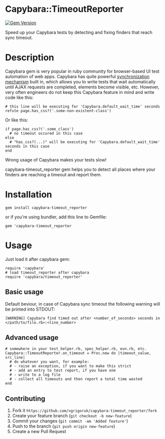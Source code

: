# Capybara::TimeoutReporter

[![Gem Version](https://badge.fury.io/rb/capybara-timeout_reporter.svg)](http://badge.fury.io/rb/capybara-timeout_reporter)

Speed up your Capybara tests by detecting and fixing finders that reach sync timeout.

# Description

Capybara gem is very popular in ruby community for browser-based UI test automation of web apps. Capybara has quite powerful [synchronization mechanism](https://github.com/jnicklas/capybara#asynchronous-javascript-ajax-and-friends) built in, which allows you to write tests that wait automatically until AJAX requests are completed, elements become visible, etc. However, very often engineers do not keep this Capybara feature in mind and write code like this:

```
# this line will be executing for 'Capybara.default_wait_time' seconds
refute page.has_css?('.some-non-existent-class')
```

Or like this:

```
if page.has_css?('.some_class')
  # no timeout occured in this case
else
  # "has_css?(...)" will be executing for 'Capybara.default_wait_time' seconds in this case
end
```   

Wrong usage of Capybara makes your tests slow!

capybara-timeout_reporter gem helps you to detect all places where your finders are reaching a timeout and report them. 


# Installation

```
gem install capybara-timeout_reporter
```
or if you're using bundler, add this line to Gemfile:

```
gem 'capybara-timeout_reporter
```

# Usage

Just load it after capybara gem:

```
require 'capybara'
# load timeout_reporter after capybara
require 'capybara/timeout_reporter'
```

## Basic usage

Default beviour, in case of Capybara sync timeout the following warning will be printed into STDOUT:

```
[WARNING] Capybara find timed out after <number_of_seconds> seconds in </path/to/file.rb>:<line_number> 
```

## Advanced usage

```
# somewhere in your test_helper.rb, spec_helper.rb, evn.rb, etc.
Capybara::TimeoutReporter.on_timeout = Proc.new do |timeout_value, src_line|
  # do whatever you want, for example:
  # - raise an exception, if you want to make this strict 
  # - add an entry to test report, if you have one
  # - write to a log file
  # - collect all timeouts and then report a total time wasted
end
```

## Contributing

1. Fork it `https://github.com/vgrigoruk/capybara-timeout_reporter/fork`
2. Create your feature branch (`git checkout -b new-feature`)
3. Commit your changes (`git commit -am 'Added feature'`)
4. Push to the branch (`git push origin new-feature`)
5. Create a new Pull Request
